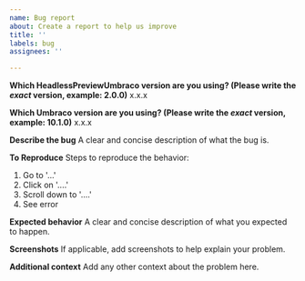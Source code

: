 ```yaml
---
name: Bug report
about: Create a report to help us improve
title: ''
labels: bug
assignees: ''

---
```


**Which HeadlessPreviewUmbraco version are you using? (Please write the *exact* version, example: 2.0.0)**
x.x.x

**Which Umbraco version are you using? (Please write the *exact* version, example: 10.1.0)**
x.x.x

**Describe the bug**
A clear and concise description of what the bug is.

**To Reproduce**
Steps to reproduce the behavior:
1. Go to '...'
2. Click on '....'
3. Scroll down to '....'
4. See error

**Expected behavior**
A clear and concise description of what you expected to happen.

**Screenshots**
If applicable, add screenshots to help explain your problem.

**Additional context**
Add any other context about the problem here.
